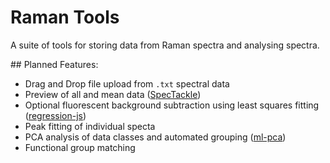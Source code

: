 # Raman Tools
A suite of tools for storing data from Raman spectra and analysing spectra.

## Planned Features:
- Drag and Drop file upload from `.txt` spectral data
- Preview of all and mean data ([SpecTackle](https://bitbucket.org/sbeisken/specktackle))
- Optional fluorescent background subtraction using least squares fitting ([regression-js](https://github.com/Tom-Alexander/regression-js))
- Peak fitting of individual specta
- PCA analysis of data classes and automated grouping ([ml-pca](https://www.npmjs.com/package/ml-pca))
- Functional group matching
